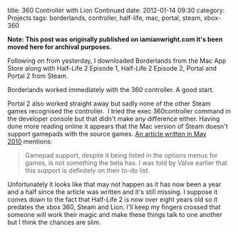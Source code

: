 title: 360 Controller with Lion Continued
date: 2012-01-14 09:30
category: Projects
tags: borderlands, controller, half-life, mac, portal, steam, xbox-360

**Note: This post was originally published on iamianwright.com it's been moved here for archival purposes.**

Following on from yesterday, I downloaded Borderlands from the Mac App Store along with Half-Life 2 Episode 1, Half-Life 2 Episode 2, Portal and Portal 2 from Steam.

Borderlands worked immediately with the 360 controller. A good start.

Portal 2 also worked straight away but sadly none of the other Steam games recognised the controller.  I tried the exec 360controller command in the developer console but that didn't make any difference either. Having done more reading online it appears that the Mac version of Steam doesn't support gamepads with the source games. [An article written in May 2010](http://www.macrumors.com/2010/05/09/first-impressions-of-steam-for-mac-including-portal-and-team-fortress-2/ "An article written in May 2010") mentions:

> Gamepad support, despite it being listed in the options menus for games, is not something the beta has. I was told by Valve earlier that this support is definitely on their to-do list.

Unfortunately it looks like that may not happen as it has now been a year and a half since the article was written and it's still missing. I suppose it comes down to the fact that Half-Life 2 is now over eight years old so it predates the xbox 360, Steam and Lion. I'll keep my fingers crossed that someone will work their magic and make these things talk to one another but I think the chances are slim.
